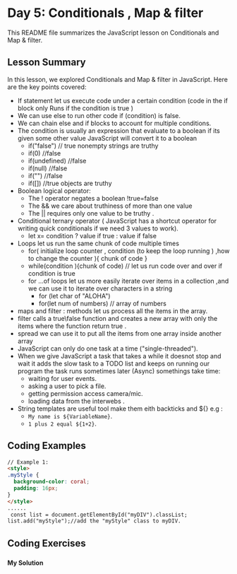 
# Day 5: Conditionals , Map & filter 

This README file summarizes the JavaScript lesson on Conditionals and Map & filter. 
## Lesson Summary

In this lesson, we explored Conditionals and Map & filter in JavaScript. Here are the key points covered:
- If statement let us execute code under a certain condition (code in the if block only Runs if the condition is true )
- We can use else to run other code if (condition) is false.
- We can chain else and if blocks to account for multiple conditions.
- The condition is usually an expression that evaluate to a boolean if its given some other value JavaScript will convert it to a boolean
   - if("false") // true nonempty strings are truthy
   - if(0) //false
   - if(undefined) //false
   - if(null) //false
   - if("") //false
   - if([]) //true  objects are truthy
- Boolean logical operator:
   - The ! operator negates a boolean !true=false
   - The && we care about truthiness  of more than one value
   - The || requires only one value to be truthy .
- Conditional ternary operator ( JavaScript has a shortcut operator for writing quick conditionals if we need 3 values to work).
   - let x= condition ? value if true : value if false 
- Loops let us run the same chunk of code multiple times
   - for( initialize loop counter , condition (to keep the loop running ) ,how to change the counter ){ chunk of code }
   - while(condition ){chunk of code) // let us run code over and over if condition is true
   - for ...of loops let us more easily iterate over items in a collection ,and we can use it to  iterate over characters in a string
      - for (let char of "ALOHA")
      - for(let num of numbers) // array of numbers
- maps and filter : methods let us process all the items  in the array.
- filter calls a true\false function and creates a new array with only the items where the function return true .
- spread we can use it to put all the items from one array inside another array
- JavaScript can only do one task at a time ("single-threaded").
- When we give JavaScript a task that takes a while it doesnot stop and wait it adds the slow task to a TODO list and keeps on running our program the task runs sometimes later (Async) somethings take time:
   - waiting for user events.
   - asking a user to pick a file.
   - getting permission access camera/mic.
   - loading data from the interwebs .
- String templates are useful tool make them eith backticks and ${} e.g :
    - ` My name is ${VariableName} `.
    - `1 plus 2 equal ${1+2}`.
 
## Coding Examples

```html
// Example 1:
<style>
.myStyle {
  background-color: coral;
  padding: 16px;
}
</style>
......
 const list = document.getElementById("myDIV").classList;
list.add("myStyle");//add the "myStyle" class to myDIV.
```


## Coding Exercises

### []()

#### My Solution


```javascript


```

